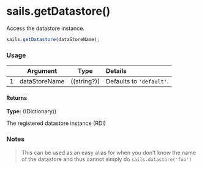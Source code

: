 # sails.getDatastore()
Access the datastore instance.

```javascript
sails.getDatastore(dataStoreName);
```

### Usage


|   |          Argument           | Type                | Details
|---|---------------------------- | ------------------- |:-----------
| 1 |        dataStoreName        | ((string?))         | Defaults to `'default'`.

#### Returns

**Type:** ((Dictionary))

The registered datastore instance (RDI)

### Notes
> This can be used as an easy alias for when you don't know the name of the datastore and thus cannot simply do `sails.datastore('foo')`

<docmeta name="displayName" value="sails.getDatastore()">
<docmeta name="pageType" value="method">
